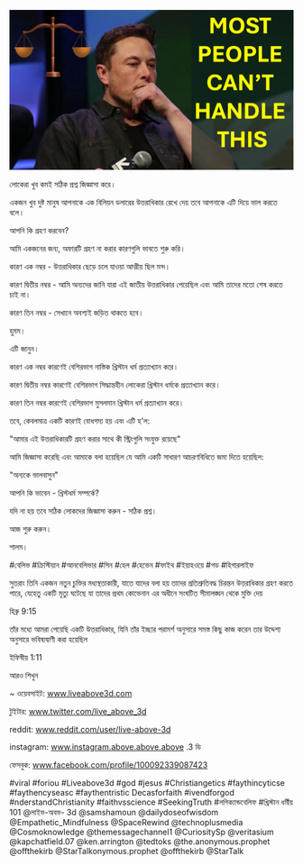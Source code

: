 ![Video cover image](../cover.jpg "cover photo")

লোকেরা খুব কমই সঠিক প্রশ্ন জিজ্ঞাসা করে।

একজন খুব দুষ্ট মানুষ আপনাকে এক বিলিয়ন ডলারের উত্তরাধিকার রেখে দেয় তবে আপনাকে এটি দিয়ে ভাল করতে বলে।

আপনি কি গ্রহণ করবেন?

আমি একজনের জন্য, অফারটি গ্রহণ না করার কারণগুলি ভাবতে শুরু করি।

কারণ এক নম্বর - উত্তরাধিকার ছেড়ে চলে যাওয়া আত্মীয় ছিল মন্দ।

কারণ দ্বিতীয় নম্বর - আমি অন্যদের জানি যারা এই জাতীয় উত্তরাধিকার পেয়েছিল এবং আমি তাদের মতো শেষ করতে চাই না।

কারণ তিন নম্বর - সেখানে অবশ্যই জড়িত থাকতে হবে।

হুমম।

এটি জানুন।

কারণ এক নম্বর কারণেই বেশিরভাগ নাস্তিক খ্রিস্টান ধর্ম প্রত্যাখ্যান করে।

কারণ দ্বিতীয় নম্বর কারণেই বেশিরভাগ সিদ্ধান্তহীন লোকেরা খ্রিস্টান ধর্মকে প্রত্যাখ্যান করে।

কারণ তিন নম্বর কারণেই বেশিরভাগ মুসলমান খ্রিস্টান ধর্ম প্রত্যাখ্যান করে।

তবে, কেবলমাত্র একটি কারণই বোধগম্য হয় এবং এটি হ'ল:

"আমার এই উত্তরাধিকারটি গ্রহণ করার সাথে কী স্ট্রিংগুলি সংযুক্ত রয়েছে"

আমি জিজ্ঞাসা করেছি এবং আমাকে বলা হয়েছিল যে আমি একটি সাধারণ আচরণবিধিতে জমা দিতে হয়েছিল:

"অন্যকে ভালবাসুন"

আপনি কি ভাবেন - খ্রিস্টধর্ম সম্পর্কে?

যদি না হয় তবে সঠিক লোকদের জিজ্ঞাসা করুন - সঠিক প্রশ্ন।

আজ শুরু করুন।

শালম।

#বেলিভ #ক্রিস্টিয়ান #আনবেলিভার #সিন #হেল #হেভেন #ফাইথ #ইয়াহওয়ে #গড #হিগারলাইফ

সুতরাং তিনি একজন নতুন চুক্তির মধ্যস্থতাকারী, যাতে যাদের বলা হয় তাদের প্রতিশ্রুতিবদ্ধ চিরন্তন উত্তরাধিকার গ্রহণ করতে পারে, যেহেতু একটি মৃত্যু ঘটেছে যা তাদের প্রথম কোভেনান এর অধীনে সংঘটিত সীমালঙ্ঘন থেকে মুক্তি দেয়

হিব্রু 9:15

তাঁর মধ্যে আমরা পেয়েছি একটি উত্তরাধিকার, যিনি তাঁর ইচ্ছার পরামর্শ অনুসারে সমস্ত কিছু কাজ করেন তার উদ্দেশ্য অনুসারে ভবিষ্যদ্বাণী করা হয়েছিল

ইফিষীয় 1:11

আরও শিখুন

~ ওয়েবসাইট: www.liveabove3d.com

টুইটার: www.twitter.com/live_above_3d

reddit: www.reddit.com/user/live-above-3d

instagram: www.instagram.above.above.above .3 ডি

ফেসবুক: www.facebook.com/profile/100092339087423

#viral #foriou #Liveabove3d #god #jesus #Christiangetics #faythincyticse #faythencyseasc #faythentristic Decasforfaith #ivendforgod #nderstandChristianity #faithvsscience #SeekingTruth #লগিক্যান্ডবেলিফ #খ্রিস্টান ধর্মীয় 101 @লাইভ-অবভ- 3d @samshamoun @dailydoseofwisdom @Empathetic_Mindfulness @SpaceRewind @technoplusmedia @Cosmoknowledge @themessagechannel1 @CuriositySp @veritasium @kapchatfield.07 @ken.arrington @tedtoks @the.anonymous.prophet @offthekirb @StarTalkonymous.prophet @offthekirb @StarTalk